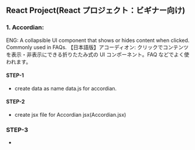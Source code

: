 ## React Project(React プロジェクト：ビギナー向け)

### 1. Accordian:

ENG: A collapsible UI component that shows or hides content when clicked. Commonly used in FAQs.
【日本語版】アコーディオン: クリックでコンテンツを表示・非表示にできる折りたたみ式の UI コンポーネント。FAQ などでよく使われます。

#### STEP-1
- create data as name data.js for accordian.

#### STEP-2
- create jsx file for Accordian jsx(Accordian.jsx)

### STEP-3
- 